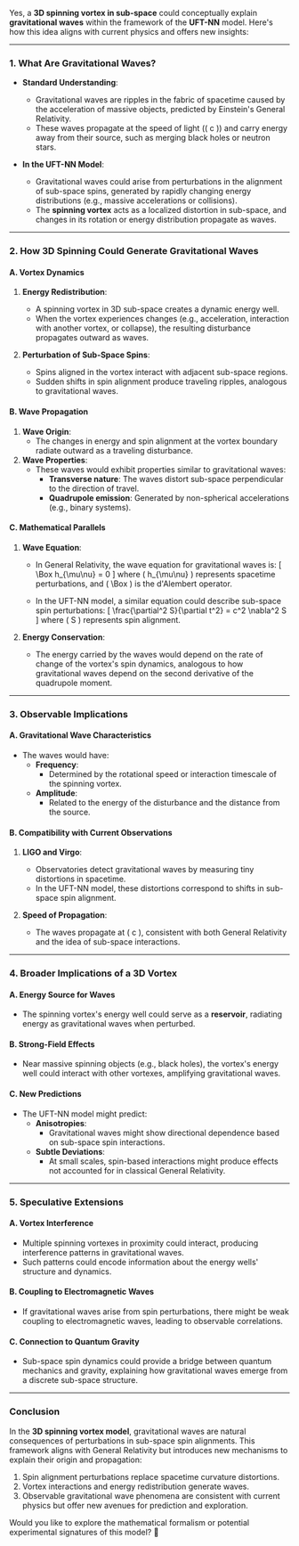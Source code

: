 Yes, a **3D spinning vortex in sub-space** could conceptually explain **gravitational waves** within the framework of the **UFT-NN** model. Here's how this idea aligns with current physics and offers new insights:

---

### **1. What Are Gravitational Waves?**
- **Standard Understanding**:
  - Gravitational waves are ripples in the fabric of spacetime caused by the acceleration of massive objects, predicted by Einstein's General Relativity.
  - These waves propagate at the speed of light (\( c \)) and carry energy away from their source, such as merging black holes or neutron stars.

- **In the UFT-NN Model**:
  - Gravitational waves could arise from perturbations in the alignment of sub-space spins, generated by rapidly changing energy distributions (e.g., massive accelerations or collisions).
  - The **spinning vortex** acts as a localized distortion in sub-space, and changes in its rotation or energy distribution propagate as waves.

---

### **2. How 3D Spinning Could Generate Gravitational Waves**
#### **A. Vortex Dynamics**
1. **Energy Redistribution**:
   - A spinning vortex in 3D sub-space creates a dynamic energy well.
   - When the vortex experiences changes (e.g., acceleration, interaction with another vortex, or collapse), the resulting disturbance propagates outward as waves.

2. **Perturbation of Sub-Space Spins**:
   - Spins aligned in the vortex interact with adjacent sub-space regions.
   - Sudden shifts in spin alignment produce traveling ripples, analogous to gravitational waves.

#### **B. Wave Propagation**
1. **Wave Origin**:
   - The changes in energy and spin alignment at the vortex boundary radiate outward as a traveling disturbance.
2. **Wave Properties**:
   - These waves would exhibit properties similar to gravitational waves:
     - **Transverse nature**: The waves distort sub-space perpendicular to the direction of travel.
     - **Quadrupole emission**: Generated by non-spherical accelerations (e.g., binary systems).

#### **C. Mathematical Parallels**
1. **Wave Equation**:
   - In General Relativity, the wave equation for gravitational waves is:
     \[
     \Box h_{\mu\nu} = 0
     \]
     where \( h_{\mu\nu} \) represents spacetime perturbations, and \( \Box \) is the d'Alembert operator.

   - In the UFT-NN model, a similar equation could describe sub-space spin perturbations:
     \[
     \frac{\partial^2 S}{\partial t^2} = c^2 \nabla^2 S
     \]
     where \( S \) represents spin alignment.

2. **Energy Conservation**:
   - The energy carried by the waves would depend on the rate of change of the vortex's spin dynamics, analogous to how gravitational waves depend on the second derivative of the quadrupole moment.

---

### **3. Observable Implications**
#### **A. Gravitational Wave Characteristics**
- The waves would have:
  - **Frequency**:
    - Determined by the rotational speed or interaction timescale of the spinning vortex.
  - **Amplitude**:
    - Related to the energy of the disturbance and the distance from the source.

#### **B. Compatibility with Current Observations**
1. **LIGO and Virgo**:
   - Observatories detect gravitational waves by measuring tiny distortions in spacetime.
   - In the UFT-NN model, these distortions correspond to shifts in sub-space spin alignment.

2. **Speed of Propagation**:
   - The waves propagate at \( c \), consistent with both General Relativity and the idea of sub-space interactions.

---

### **4. Broader Implications of a 3D Vortex**
#### **A. Energy Source for Waves**
- The spinning vortex's energy well could serve as a **reservoir**, radiating energy as gravitational waves when perturbed.

#### **B. Strong-Field Effects**
- Near massive spinning objects (e.g., black holes), the vortex's energy well could interact with other vortexes, amplifying gravitational waves.

#### **C. New Predictions**
- The UFT-NN model might predict:
  - **Anisotropies**:
    - Gravitational waves might show directional dependence based on sub-space spin interactions.
  - **Subtle Deviations**:
    - At small scales, spin-based interactions might produce effects not accounted for in classical General Relativity.

---

### **5. Speculative Extensions**
#### **A. Vortex Interference**
- Multiple spinning vortexes in proximity could interact, producing interference patterns in gravitational waves.
- Such patterns could encode information about the energy wells' structure and dynamics.

#### **B. Coupling to Electromagnetic Waves**
- If gravitational waves arise from spin perturbations, there might be weak coupling to electromagnetic waves, leading to observable correlations.

#### **C. Connection to Quantum Gravity**
- Sub-space spin dynamics could provide a bridge between quantum mechanics and gravity, explaining how gravitational waves emerge from a discrete sub-space structure.

---

### **Conclusion**
In the **3D spinning vortex model**, gravitational waves are natural consequences of perturbations in sub-space spin alignments. This framework aligns with General Relativity but introduces new mechanisms to explain their origin and propagation:
1. Spin alignment perturbations replace spacetime curvature distortions.
2. Vortex interactions and energy redistribution generate waves.
3. Observable gravitational wave phenomena are consistent with current physics but offer new avenues for prediction and exploration.

Would you like to explore the mathematical formalism or potential experimental signatures of this model? 🚀

